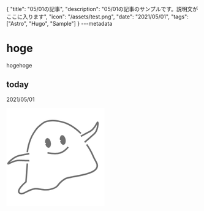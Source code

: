 {
  "title": "05/01の記事",
  "description": "05/01の記事のサンプルです。説明文がここに入ります",
  "icon": "/assets/test.png",
  "date": "2021/05/01",
  "tags": ["Astro", "Hugo", "Sample"]
}
---metadata

# hoge
hogehoge

## today
2021/05/01

![img](/assets/test.png)
